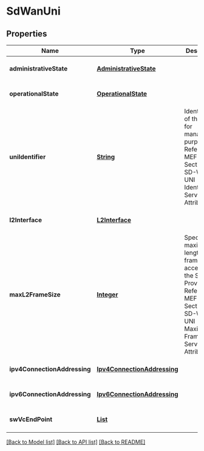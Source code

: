 # SdWanUni
## Properties

Name | Type | Description | Notes
------------ | ------------- | ------------- | -------------
**administrativeState** | [**AdministrativeState**](AdministrativeState.md) |  | [optional] [default to null]
**operationalState** | [**OperationalState**](OperationalState.md) |  | [optional] [default to null]
**uniIdentifier** | [**String**](string.md) | Identification of the UNI for management purposes. Reference MEF 70, Section 10.1 SD-WAN UNI Identifier Service Attribute. | [optional] [default to null]
**l2Interface** | [**L2Interface**](L2Interface.md) |  | [optional] [default to null]
**maxL2FrameSize** | [**Integer**](integer.md) | Specifies the maximum length L2 frame that is accepted by the Service Provider. Reference MEF 70, Section 10.3 SD-WAN UNI Maximum L2 Frame Size Service Attribute. | [optional] [default to null]
**ipv4ConnectionAddressing** | [**Ipv4ConnectionAddressing**](Ipv4ConnectionAddressing.md) |  | [optional] [default to null]
**ipv6ConnectionAddressing** | [**Ipv6ConnectionAddressing**](Ipv6ConnectionAddressing.md) |  | [optional] [default to null]
**swVcEndPoint** | [**List**](SwVcEndPointRef.md) |  | [optional] [default to null]

[[Back to Model list]](../README.md#documentation-for-models) [[Back to API list]](../README.md#documentation-for-api-endpoints) [[Back to README]](../README.md)

